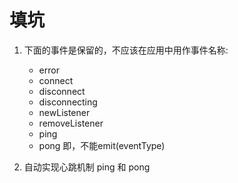 # 填坑

1. 下面的事件是保留的，不应该在应用中用作事件名称:
    - error
    - connect
    - disconnect
    - disconnecting
    - newListener
    - removeListener
    - ping
    - pong
    即，不能emit(eventType)


2. 自动实现心跳机制 ping 和 pong